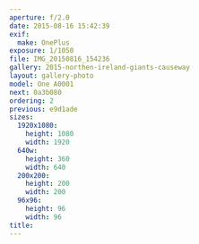 ```yaml
---
aperture: f/2.0
date: 2015-08-16 15:42:39
exif:
  make: OnePlus
exposure: 1/1050
file: IMG_20150816_154236
gallery: 2015-northen-ireland-giants-causeway
layout: gallery-photo
model: One A0001
next: 0a3b080
ordering: 2
previous: e9d1ade
sizes:
  1920x1080:
    height: 1080
    width: 1920
  640w:
    height: 360
    width: 640
  200x200:
    height: 200
    width: 200
  96x96:
    height: 96
    width: 96
title: 
---
```

